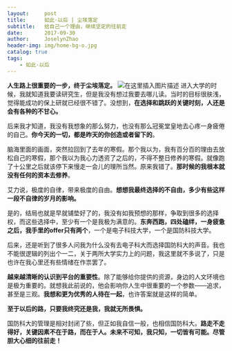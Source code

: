 ```yaml
---
layout:     post
title:      如此·以后 | 尘埃落定
subtitle:   给自己一个理由，继续坚定的往前走
date:       2017-09-30
author:     JoselynZhao
header-img: img/home-bg-o.jpg
catalog: true
tags:
    - 如此·以后
---
```


**人生路上很重要的一步，终于尘埃落定。**
![在这里插入图片描述](https://img-blog.csdnimg.cn/20190425083328832.png?x-oss-process=image/watermark,type_ZmFuZ3poZW5naGVpdGk,shadow_10,text_aHR0cHM6Ly9ibG9nLmNzZG4ubmV0L05HVWV2ZXIxNQ==,size_16,color_FFFFFF,t_70)
进入大学的时候，我就知道我要读研究生，但是我没有想过我要去哪儿读。当时的目标很肤浅，觉得能成功的保上研就已经很不错了。没想到，**在选择和跳跃的关键时刻，人还是会有各种的不甘心。**

后来我才知道，我没有我想象的那么努力，也没有那么冠冕堂皇地去心疼一身疲倦的自己。**你今天的一切，都是昨天的你创造或者留下的**。

脑海里面的画面，突然拉回到了去年的寒假。那个我以为，我有百分百的理由去放松自己的寒假，那个我以为我心力透资了之后的，不得不整日修养的寒假。就像跑了十公里之后就该停下来慢走一会儿的理所当然。原来我错了。**那时候的我根本就没有任何的资本去修养**。

艾力说，极度的自律，带来极度的自由。**想想我最终选择的不自由，多少有些这样一段不自律的岁月的影响。**

是的，结局也就是早就铺垫好了的，我没有如我预想的那样，争取到很多的选择权，而这些选择中，至少有一个是我极为满意的。**东奔西跑，四处磕绊，一身疲惫之后，我手里的offer只有两个**，一个是电子科技大学，一个是国防科技大学。

后来，还是听到了很多人问我为什么没有去电子科大而选择国防科大的声音。我也不能很逻辑的列出个一二，关于两所大学实力上的问题，我这里就不多说了，只是也许在我心里还有些情绪在作祟罢了。

**越来越清晰的认识到平台的重要性**。除了能够给你提供的资源，身边的人文环境也是极为重要的。就想我此前说的，他会影响你人生中很重要的一个参数——追求，甚至是三观。**我想和更为优秀的人待在一起**，也许答案就是这样的简单。

**至于以后的路，只要我终究还是我，我就无所畏惧。**

国防科大的管理是相对封闭了些，但正如我自信一般，也相信国防科大。**路走不走得好，关键因素不在于路，而在于人。未来不可知，我只知，一切皆有可能。尽管胆大心细的往前走！**


